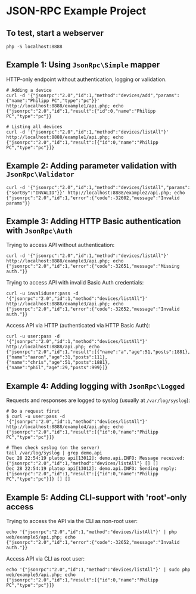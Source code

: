 JSON-RPC Example Project
========================

To test, start a webserver
--------------------------
```
php -S localhost:8888
```

Example 1: Using `JsonRpc\Simple` mapper
----------------------------------------
HTTP-only endpoint without authentication, logging or validation.

```
# Adding a device
curl -d '{"jsonrpc":"2.0","id":1,"method":"devices/add","params":{"name":"Philipp PC","type":"pc"}}' http://localhost:8888/example1/api.php; echo
{"jsonrpc":"2.0","id":1,"result":{"id":0,"name":"Philipp PC","type":"pc"}}

# Listing all devices
curl -d '{"jsonrpc":"2.0","id":1,"method":"devices/listAll"}' http://localhost:8888/example1/api.php; echo
{"jsonrpc":"2.0","id":1,"result":[{"id":0,"name":"Philipp PC","type":"pc"}]}
```

Example 2: Adding parameter validation with `JsonRpc\Validator`
---------------------------------------------------------------
```
curl -d '{"jsonrpc":"2.0","id":1,"method":"devices/listAll","params":{"sortBy":"INVALID"}}' http://localhost:8888/example2/api.php; echo
{"jsonrpc":"2.0","id":1,"error":{"code":-32602,"message":"Invalid params"}}
```

Example 3: Adding HTTP Basic authentication with `JsonRpc\Auth`
---------------------------------------------------------------
Trying to access API without authentication:
```
curl -d '{"jsonrpc":"2.0","id":1,"method":"devices/listAll"}' http://localhost:8888/example3/api.php; echo
{"jsonrpc":"2.0","id":1,"error":{"code":-32651,"message":"Missing auth."}}
```

Trying to access API with invalid Basic Auth credentials:
```
curl -u invaliduser:pass -d '{"jsonrpc":"2.0","id":1,"method":"devices/listAll"}' http://localhost:8888/example3/api.php; echo
{"jsonrpc":"2.0","id":1,"error":{"code":-32652,"message":"Invalid auth."}}
```

Access API via HTTP (authenticated via HTTP Basic Auth):
```
curl -u user:pass -d '{"jsonrpc":"2.0","id":1,"method":"devices/listAll"}' http://localhost:8888/api.php; echo
{"jsonrpc":"2.0","id":1,"result":[{"name":"a","age":51,"posts":1881},{"name":"aaron","age":31,"posts":111},{"name":"chris","age":51,"posts":1881},{"name":"phil","age":29,"posts":999}]}
```

Example 4: Adding logging  with `JsonRpc\Logged`
------------------------------------------------
Requests and responses are logged to syslog (usually at `/var/log/syslog`):
```
# Do a request first
$ curl -u user:pass -d '{"jsonrpc":"2.0","id":1,"method":"devices/listAll"}' http://localhost:8888/example4/api.php; echo
{"jsonrpc":"2.0","id":1,"result":[{"id":0,"name":"Philipp PC","type":"pc"}]}

# Then check syslog (on the server)
tail /var/log/syslog | grep demo.api
Dec 28 22:54:19 platop api[13012]: demo.api.INFO: Message received: {"jsonrpc":"2.0","id":1,"method":"devices/listAll"} [] []
Dec 28 22:54:19 platop api[13012]: demo.api.INFO: Sending reply: {"jsonrpc":"2.0","id":1,"result":[{"id":0,"name":"Philipp PC","type":"pc"}]} [] []
```

Example 5: Adding CLI-support with 'root'-only access
-----------------------------------------------------
Trying to access the API via the CLI as non-root user:
```
echo '{"jsonrpc":"2.0","id":1,"method":"devices/listAll"}' | php web/example5/api.php; echo
{"jsonrpc":"2.0","id":1,"error":{"code":-32652,"message":"Invalid auth."}}
```

Access API via CLI as root user:
```
echo '{"jsonrpc":"2.0","id":1,"method":"devices/listAll"}' | sudo php web/example5/api.php; echo
{"jsonrpc":"2.0","id":1,"result":[{"id":0,"name":"Philipp PC","type":"pc"}]}
```
